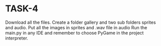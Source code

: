 # TASK-4
Download all the files.
Create a folder  gallery and two sub folders sprites and audio.
Put all the images in sprites and .wav file in audio
Run the main.py in any IDE and remember to choose PyGame in the project interpreter.
